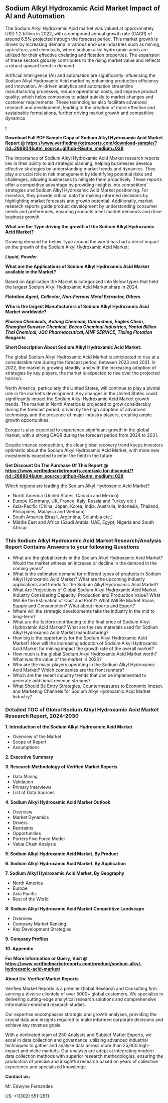 <h2>Sodium Alkyl Hydroxamic Acid Market Impact of AI and Automation</h2><p>The Sodium Alkyl Hydroxamic Acid market was valued at approximately USD 1.2 billion in 2022, with a compound annual growth rate (CAGR) of around 6.5% projected through the forecast period. This market growth is driven by increasing demand in various end-use industries such as mining, agriculture, and chemicals, where sodium alkyl hydroxamic acids are utilized for their effective chelating and flotation properties. The expansion of these sectors globally contributes to the rising market value and reflects a robust upward trend in demand.</p><p>Artificial Intelligence (AI) and automation are significantly influencing the Sodium Alkyl Hydroxamic Acid market by enhancing production efficiency and innovation. AI-driven analytics and automation streamline manufacturing processes, reduce operational costs, and improve product quality, which helps companies to adapt quickly to market changes and customer requirements. These technologies also facilitate advanced research and development, leading to the creation of more effective and sustainable formulations, further driving market growth and competitive dynamics.</p>t</p><p id="" class=""><strong>Download Full PDF Sample Copy of Sodium Alkyl Hydroxamic Acid Market Report @ <a href="https://www.verifiedmarketreports.com/download-sample/?rid=288804&utm_source=github-R&utm_medium=028" target="_blank">https://www.verifiedmarketreports.com/download-sample/?rid=288804&utm_source=github-R&utm_medium=028</a></strong></p><p>The importance of&nbsp;Sodium Alkyl Hydroxamic Acid Market research reports lies in their ability to aid strategic planning, helping businesses develop effective strategies by understanding market trends and dynamics. They play a crucial role in risk management by identifying potential risks and challenges, allowing businesses to mitigate them proactively. These reports offer a competitive advantage by providing insights into competitors' strategies and Sodium Alkyl Hydroxamic Acid Market positioning. For investors, they provide critical data for making informed decisions by highlighting market forecasts and growth potential. Additionally, market research reports guide product development by understanding consumer needs and preferences, ensuring products meet market demands and drive business growth.</p><p><strong>What are the&nbsp;Type driving the growth of the Sodium Alkyl Hydroxamic Acid Market?</strong></p><p id="" class="">Growing demand for below Type around the world has had a direct impact on the growth of the Sodium Alkyl Hydroxamic Acid Market:</p><em><strong>Liquid, Powder</strong></em></p><strong>What are the&nbsp;Applications&nbsp;of Sodium Alkyl Hydroxamic Acid Market available in the Market?</strong></p><p id="" class="">Based on Application the Market is categorized into Below types that held the largest Sodium Alkyl Hydroxamic Acid Market share In 2024.</p><em><strong>Flotation Agent, Collector, Non-Ferrous Metal Extractor, Others</strong></em></p><strong>Who is the largest Manufacturers of Sodium Alkyl Hydroxamic Acid Market worldwide?</strong></p><p><em><strong>Pharma Chemicals, Aotong Chemical, Camachem, Eagles Chem, Shanghai Sunwise Chemical, Becos Chemical Industries, Yantai Billion Thai Chemical, JQC Pharmaceutical, MNF SERVICE, Tieling Flotation Reagents</strong></em></p><p id="" class=""><strong>Short Description About Sodium Alkyl Hydroxamic Acid Market:</strong></p><p>The global Sodium Alkyl Hydroxamic Acid Market is anticipated to rise at a considerable rate during the forecast period, between 2023 and 2031. In 2022, the market is growing steadily, and with the increasing adoption of strategies by key players, the market is expected to rise over the projected horizon.</p><p>North America, particularly the United States, will continue to play a pivotal role in the market's development. Any changes in the United States could significantly impact the Sodium Alkyl Hydroxamic Acid Market growth trends. The market in North America is projected to grow considerably during the forecast period, driven by the high adoption of advanced technology and the presence of major industry players, creating ample growth opportunities.</p><p>Europe is also expected to experience significant growth in the global market, with a strong CAGR during the forecast period from 2024 to 2031.</p><p>Despite intense competition, the clear global recovery trend keeps investors optimistic about the Sodium Alkyl Hydroxamic Acid Market, with more new investments expected to enter the field in the future.</p><p id="" class=""><strong>Get Discount On The Purchase Of This Report @ <a href="https://www.verifiedmarketreports.com/ask-for-discount/?rid=288804&utm_source=github-R&utm_medium=028" target="_blank">https://www.verifiedmarketreports.com/ask-for-discount/?rid=288804&utm_source=github-R&utm_medium=028</a></strong></p>Which regions are leading the Sodium Alkyl Hydroxamic Acid Market?</p><ul><li>North America (United States, Canada and Mexico)</li><li>Europe (Germany, UK, France, Italy, Russia and Turkey etc.)</li><li>Asia-Pacific (China, Japan, Korea, India, Australia, Indonesia, Thailand, Philippines, Malaysia and Vietnam)</li><li>South America (Brazil, Argentina, Columbia etc.)</li><li>Middle East and Africa (Saudi Arabia, UAE, Egypt, Nigeria and South Africa)</li></ul><h3 id="" class="">This Sodium Alkyl Hydroxamic Acid Market Research/Analysis Report Contains Answers to your following Questions</h3><ul><li>What are the global trends in the Sodium Alkyl Hydroxamic Acid Market? Would the market witness an increase or decline in the demand in the coming years?</li><li>What is the estimated demand for different types of products in Sodium Alkyl Hydroxamic Acid Market? What are the upcoming industry applications and trends for the Sodium Alkyl Hydroxamic Acid Market?</li><li>What Are Projections of Global Sodium Alkyl Hydroxamic Acid Market Industry Considering Capacity, Production and Production Value? What Will Be the Estimation of Cost and Profit? What Will Be Market Share, Supply and Consumption? What about imports and Export?</li><li>Where will the strategic developments take the industry in the mid to long-term?</li><li>What are the factors contributing to the final price of Sodium Alkyl Hydroxamic Acid Market? What are the raw materials used for Sodium Alkyl Hydroxamic Acid Market manufacturing?</li><li>How big is the opportunity for the Sodium Alkyl Hydroxamic Acid Market? How will the increasing adoption of Sodium Alkyl Hydroxamic Acid Market for mining impact the growth rate of the overall market?</li><li>How much is the global Sodium Alkyl Hydroxamic Acid Market worth? What was the value of the market In 2020?</li><li>Who are the major players operating in the Sodium Alkyl Hydroxamic Acid Market? Which companies are the front runners?</li><li>Which are the recent industry trends that can be implemented to generate additional revenue streams?</li><li>What Should Be Entry Strategies, Countermeasures to Economic Impact, and Marketing Channels for Sodium Alkyl Hydroxamic Acid Market Industry?</li></ul><h3 id="" class="">Detailed TOC of Global Sodium Alkyl Hydroxamic Acid Market Research Report, 2024-2030</h3><p id="" class=""><strong>1. Introduction of the Sodium Alkyl Hydroxamic Acid Market</strong></p><ul><li>Overview of the Market</li><li>Scope of Report</li><li>Assumptions</li></ul><p id="" class=""><strong>2. Executive Summary</strong></p><p id="" class=""><strong>3. Research Methodology of Verified Market Reports</strong></p><ul><li>Data Mining</li><li>Validation</li><li>Primary Interviews</li><li>List of Data Sources</li></ul><p id="" class=""><strong>4. Sodium Alkyl Hydroxamic Acid Market Outlook</strong></p><ul><li>Overview</li><li>Market Dynamics</li><li>Drivers</li><li>Restraints</li><li>Opportunities</li><li>Porters Five Force Model</li><li>Value Chain Analysis</li></ul><p id="" class=""><strong>5. Sodium Alkyl Hydroxamic Acid Market, By Product</strong></p><p id="" class=""><strong>6. Sodium Alkyl Hydroxamic Acid Market, By Application</strong></p><p id="" class=""><strong>7. Sodium Alkyl Hydroxamic Acid Market, By Geography</strong></p><ul><li>North America</li><li>Europe</li><li>Asia Pacific</li><li>Rest of the World</li></ul><p id="" class=""><strong>8. Sodium Alkyl Hydroxamic Acid Market Competitive Landscape</strong></p><ul><li>Overview</li><li>Company Market Ranking</li><li>Key Development Strategies</li></ul><p id="" class=""><strong>9. Company Profiles</strong></p><p id="" class=""><strong>10. Appendix</strong></p><p id="" class=""><strong>For More Information or Query, Visit @ <a href="https://www.verifiedmarketreports.com/product/sodium-alkyl-hydroxamic-acid-market/" target="_blank">https://www.verifiedmarketreports.com/product/sodium-alkyl-hydroxamic-acid-market/</a></strong></p><p id="" class=""><strong>About Us: Verified Market Reports</strong></p><p id="" class="">Verified Market Reports is a premier Global Research and Consulting firm serving a diverse clientele of over 5000+ global customers. We specialize in delivering cutting-edge analytical research solutions and comprehensive information-enriched research studies.</p><p id="" class="">Our expertise encompasses strategic and growth analyses, providing the crucial data and insights required to make informed corporate decisions and achieve key revenue goals.</p><p id="" class="">With a dedicated team of 250 Analysts and Subject Matter Experts, we excel in data collection and governance, utilizing advanced industrial techniques to gather and analyze data across more than 25,000 high-impact and niche markets. Our analysts are adept at integrating modern data collection methods with superior research methodologies, ensuring the production of precise and insightful research based on years of collective experience and specialized knowledge.</p><p id="" class=""><strong>Contact us:</strong></p><p id="" class="">Mr. Edwyne Fernandes</p><p id="" class="">US: +1(302) 551-2611</p>